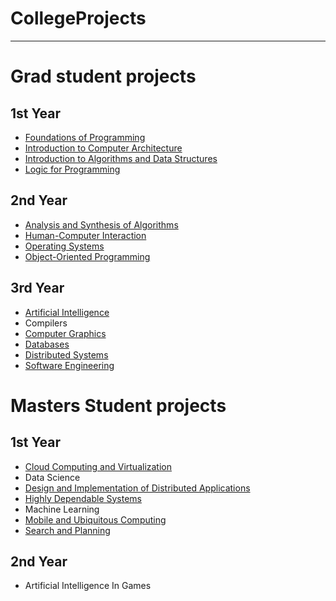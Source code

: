 # CollegeProjects
-----------------

# Grad student projects
## 1st Year
- [Foundations of Programming](Grad/FirstYear/FoundationsOfProgramming)
- [Introduction to Computer Architecture](Grad/FirstYear/IntroductionToComputerArchitecture)
- [Introduction to Algorithms and Data Structures](Grad/FirstYear/IntroductionToAlgorithmsAndDataStructures)
- [Logic for Programming](Grad/FirstYear/LogicForProgramming)

## 2nd Year
- [Analysis and Synthesis of Algorithms](Grad/SecondYear/AnalysisAndSynthesisOfAlgorithms)
- [Human-Computer Interaction](Grad/SecondYear/HumanComputerInteraction)
- [Operating Systems](Grad/SecondYear/OperatingSystems)
- [Object-Oriented Programming](Grad/SecondYear/ObjectOrientedProgramming)

## 3rd Year
- [Artificial Intelligence](Grad/ThirdYear/ArtificialIntelligence)
- Compilers
- [Computer Graphics](Grad/ThirdYear/ComputerGraphics)
- [Databases](Grad/ThirdYear/Databases)
- [Distributed Systems](Grad/ThirdYear/DistributedSystems)
- [Software Engineering](Grad/ThirdYear/SoftwareEngineering)

# Masters Student projects
## 1st Year
- [Cloud Computing and Virtualization](Masters/FirstYear/CloudComputingAndVirtualization)
- Data Science
- [Design and Implementation of Distributed Applications](Masters/FirstYear/DesignAndImplementationOfDistributedApplications)
- [Highly Dependable Systems](Masters/FirstYear/HighlyDependableSystems)
- Machine Learning
- [Mobile and Ubiquitous Computing](Masters/FirstYear/MobileAndUbiquitousComputing)
- [Search and Planning](Masters/FirstYear/SearchAndPlanning)

## 2nd Year
- Artificial Intelligence In Games
